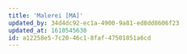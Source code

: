 ```yaml
---
title: 'Malerei [MA]'
updated_by: 34d4dc92-ec1a-4900-9a81-ed8dd8606f23
updated_at: 1610545630
id: a12258e5-7c20-46c1-8faf-47501851a6cd
---
```

